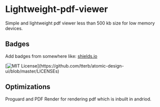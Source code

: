 
# Lightweight-pdf-viewer

Simple and lightweight pdf viewer less than 500 kb size for low memory devices.


## Badges

Add badges from somewhere like: [shields.io](https://shields.io/)

[![MIT License](https://img.shields.io/apm/l/atomic-design-ui.svg?)](https://github.com/tterb/atomic-design-ui/blob/master/LICENSEs)

  
## Optimizations

Proguard and  PDF Render for rendering pdf which is inbuilt in andriod.
  